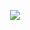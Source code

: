 
<p align="center">
  <img src="https://readme-typing-svg.herokuapp.com/?lines=Hi+there+👋!;Welcome+to+my+profile+on+Github&font=Fira%20Code&center=true&width=380&height=50">
</p>


